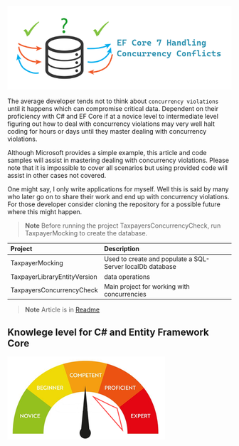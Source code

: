 ![S2](assets/s2.png)


The average developer tends not to think about `concurrency violations` until it happens which can compromise critical data. Dependent on their proficiency with C# and EF Core if at a novice level to intermediate level figuring out how to deal with concurrency violations may very well halt coding for hours or days until they master dealing with concurrency violations.

Although Microsoft provides a simple example, this article and code samples will assist in mastering dealing with concurrency violations. Please note that it is impossible to cover all scenarios but using provided code will assist in other cases not covered.

One might say, I only write applications for myself. Well this is said by many who later go on to share their work and end up with concurrency violations. For those developer consider cloning the repository for a possible future where this might happen.



> **Note**
> Before running the project TaxpayersConcurrencyCheck, run TaxpayerMocking to create the database.


| Project        |   Description    |
|:------------- |:-------------|
| TaxpayerMocking | Used to create and populate a SQL-Server localDb database | 
| TaxpayerLibraryEntityVersion | data operations  | 
| TaxpayersConcurrencyCheck | Main project for working with concurrencies | 

> **Note**
> Article is in [Readme](TaxpayersConcurrencyCheck/readme.md)


## Knowlege level for C# and Entity Framework Core

![o](assets/level.png)